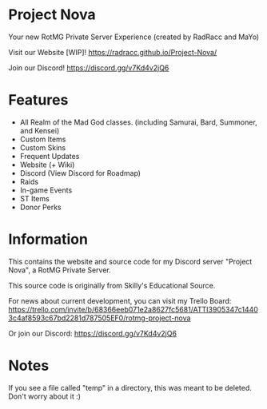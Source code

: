# Project Nova
Your new RotMG Private Server Experience (created by RadRacc and MaYo)

Visit our Website [WIP]! https://radracc.github.io/Project-Nova/

Join our Discord! https://discord.gg/v7Kd4v2jQ6

# Features
- All Realm of the Mad God classes. (including Samurai, Bard, Summoner, and Kensei)
- Custom Items
- Custom Skins
- Frequent Updates
- Website (+ Wiki)
- Discord (View Discord for Roadmap)
- Raids
- In-game Events
- ST Items
- Donor Perks

# Information
This contains the website and source code for my Discord server "Project Nova", a RotMG Private Server.

This source code is originally from Skilly's Educational Source.

For news about current development, you can visit my Trello Board: https://trello.com/invite/b/68366eeb071e2a8627fc5681/ATTI3905347c14403c4af8593c67bd2281d787505EF0/rotmg-project-nova

Or join our Discord: https://discord.gg/v7Kd4v2jQ6

# Notes
If you see a file called "temp" in a directory, this was meant to be deleted. Don't worry about it :)

